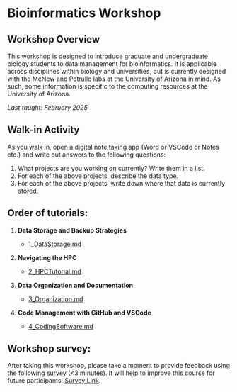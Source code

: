 # Bioinformatics Workshop

## Workshop Overview

This workshop is designed to introduce graduate and undergraduate biology students to data management for bioinformatics. It is applicable across disciplines within biology and universities, but is currently designed with the McNew and Petrullo labs at the University of Arizona in mind. As such, some information is specific to the computing resources at the University of Arizona.

_Last taught: February 2025_

## Walk-in Activity

As you walk in, open a digital note taking app (Word or VSCode or Notes etc.) and write out answers to the following questions:

1.	What projects are you working on currently? Write them in a list.
2.	For each of the above projects, describe the data type. 
3.	For each of the above projects, write down where that data is currently stored.


## Order of tutorials:

1. **Data Storage and Backup Strategies**

   - [1_DataStorage.md](https://github.com/dannyjackson/BioinformaticsWorkshop/blob/main/1_DataStorage.md)

2. **Navigating the HPC**

   - [2_HPCTutorial.md](https://github.com/dannyjackson/BioinformaticsWorkshop/blob/main/2_HPCTutorial.md)

3. **Data Organization and Documentation**

    - [3_Organization.md](https://github.com/dannyjackson/BioinformaticsWorkshop/blob/main/3_Organization.md)

4. **Code Management with GitHub and VSCode**

   - [4_CodingSoftware.md](https://github.com/dannyjackson/BioinformaticsWorkshop/blob/main/4_CodingSoftware.md)

## Workshop survey:
After taking this workshop, please take a moment to provide feedback using the following survey (<3 minutes). It will help to improve this course for future participants! [Survey Link](https://docs.google.com/forms/d/e/1FAIpQLSedKUx8hbHHdBMb69PQYHbxUwAopr64VD_2T7Aq3x-rtldJ7Q/viewform?usp=header).